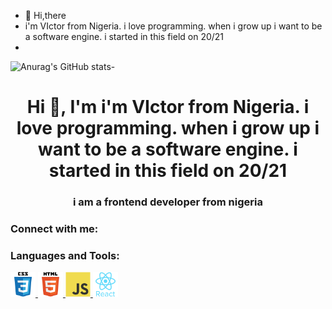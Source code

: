 - 👋 Hi,there
- i'm VIctor from Nigeria. i love programming. when i grow up i want to be a software engine. i started in this field on 20/21
- 
![Anurag's GitHub stats](https://github-readme-stats.vercel.app/api?username=vjulius22&theme=dark&show_icons=true)- 
<h1 align="center">Hi 👋, I'm i'm VIctor from Nigeria. i love programming. when i grow up i want to be a software engine. i started in this field on 20/21</h1>
<h3 align="center">i am a frontend developer from nigeria</h3>

<h3 align="left">Connect with me:</h3>
<p align="left">
</p>

<h3 align="left">Languages and Tools:</h3>
<p align="left"> <a href="https://www.w3schools.com/css/" target="_blank" rel="noreferrer"> <img src="https://raw.githubusercontent.com/devicons/devicon/master/icons/css3/css3-original-wordmark.svg" alt="css3" width="40" height="40"/> </a> <a href="https://www.w3.org/html/" target="_blank" rel="noreferrer"> <img src="https://raw.githubusercontent.com/devicons/devicon/master/icons/html5/html5-original-wordmark.svg" alt="html5" width="40" height="40"/> </a> <a href="https://developer.mozilla.org/en-US/docs/Web/JavaScript" target="_blank" rel="noreferrer"> <img src="https://raw.githubusercontent.com/devicons/devicon/master/icons/javascript/javascript-original.svg" alt="javascript" width="40" height="40"/> </a> <a href="https://reactjs.org/" target="_blank" rel="noreferrer"> <img src="https://raw.githubusercontent.com/devicons/devicon/master/icons/react/react-original-wordmark.svg" alt="react" width="40" height="40"/> </a> </p>

